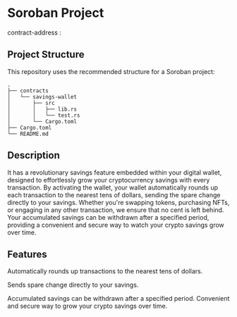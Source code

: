 # Soroban Project
contract-address : 
## Project Structure

This repository uses the recommended structure for a Soroban project:
```text
.
├── contracts
│   └── savings-wallet
│       ├── src
│       │   ├── lib.rs
│       │   └── test.rs
│       └── Cargo.toml
├── Cargo.toml
└── README.md
```

## Description

It has a revolutionary savings feature embedded within your digital wallet, designed to effortlessly grow your cryptocurrency savings with every transaction. By activating the wallet, your wallet automatically rounds up each transaction to the nearest tens of dollars, sending the spare change directly to your savings. Whether you're swapping tokens, purchasing NFTs, or engaging in any other transaction, we ensure that no cent is left behind. Your accumulated savings can be withdrawn after a specified period, providing a convenient and secure way to watch your crypto savings grow over time. 

## Features

Automatically rounds up transactions to the nearest tens of dollars.

Sends spare change directly to your savings.

Accumulated savings can be withdrawn after a specified period.
Convenient and secure way to grow your crypto savings over time.